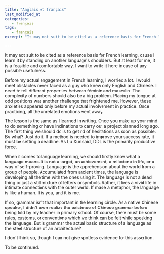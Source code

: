 ```yaml
---
title: "Anglais et français"
last_modified_at:
categories:
   - français
tags:
   - français
excerpt: "It may not suit to be cited as a reference basis for French learning, cause I learn it by standing on another language's shoulders. But at least for me, it is a feasible and comfortable way. I want to write it here in case of any possible usefulness."

---
```




It may not suit to be cited as a reference basis for French learning, cause I learn it by standing on another language's shoulders. But at least for me, it is a feasible and comfortable way. I want to write it here in case of any possible usefulness.



Before my actual engagement in French learning, I worried a lot. I would meet obstacles never faced as a guy who knew only English and Chinese. I need to tell different properties between féminin and masculin. The complexity of numbers should also be a big problem. Placing my tongue at odd positions was another challenge that frightened me. However, these anxieties appeared only before my actual involvement in practice. Once practicing, all the unrelated emotions went away.



The lesson is the same as I learned in writing. Once you make up your mind to do something or have inclinations to carry out a project planned long ago. The first thing we should do is to get rid of hesitations as soon as possible. By what? Just do it. If a method is needed to improve your success rate, it must be setting a deadline. As Lu Xun said, DDL is the primarily productive force.



When it comes to language learning, we should firstly know what a language means. It is not a target, an achievement, a milestone in life, or a way of self-proving. Language is the apprehension about the world from a group of people. Accumulated from ancient times, the language is developing all the time with the ones using it. The language is not a dead thing or just a still mixture of letters or symbols. Rather, it lives a vivid life in intimate connections with the outer world. If made a metaphor, the language is like a human. It is you, and it is me.



If so, grammar isn't that important in the learning circle. As a native Chinese speaker, I didn't even realize the existence of Chinese grammar before being told by my teacher in primary school. Of course, there must be some rules, customs, or conventions which we think can be felt while speaking the language. But is grammar the actual basic structure of a language as the steel structure of an architecture?



I don't think so, though I can not give spotless evidence for this assertion.



To be continued.
